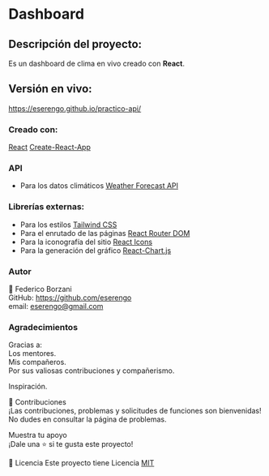# Dashboard

## Descripción del proyecto:
Es un dashboard de clima en vivo creado con **React**.

## Versión en vivo:
<https://eserengo.github.io/practico-api/>

### Creado con:
[React](https://es.react.dev/)
[Create-React-App](https://create-react-app.dev/)

### API
- Para los datos climáticos [Weather Forecast API](https://open-meteo.com/en/docs)

### Librerías externas:
- Para los estilos [Tailwind CSS](https://tailwindcss.com/)
- Para el enrutado de las páginas [React Router DOM](https://reactrouter.com/en/main)
- Para la iconografía del sitio [React Icons](https://react-icons.github.io/react-icons/)
- Para la generación del gráfico [React-Chart.js](https://react-chartjs-2.js.org/)

### Autor
👤 Federico Borzani <br>
GitHub: <https://github.com/eserengo> <br>
email: <eserengo@gmail.com>

### Agradecimientos
Gracias a: <br>
Los mentores. <br>
Mis compañeros. <br>
Por sus valiosas contribuciones y compañerismo.

Inspiración.

🤝 Contribuciones <br>
¡Las contribuciones, problemas y solicitudes de funciones son bienvenidas! No dudes en consultar la página de problemas.

Muestra tu apoyo <br>
¡Dale una ⭐️ si te gusta este proyecto!

📝 Licencia
Este proyecto tiene Licencia [MIT](https://github.com/eserengo/practico-api/blob/main/LICENSE)
